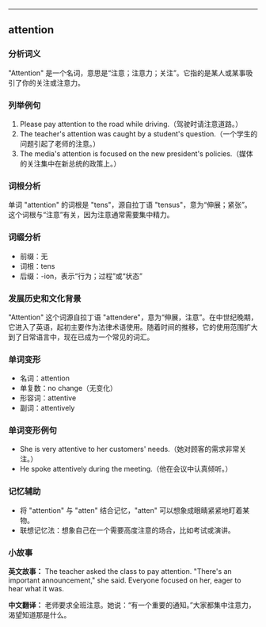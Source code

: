 
---------------
## attention
### 分析词义
"Attention" 是一个名词，意思是“注意；注意力；关注”。它指的是某人或某事吸引了你的关注或注意力。

### 列举例句
1. Please pay attention to the road while driving.（驾驶时请注意道路。）
2. The teacher's attention was caught by a student's question.（一个学生的问题引起了老师的注意。）
3. The media's attention is focused on the new president's policies.（媒体的关注集中在新总统的政策上。）

### 词根分析
单词 "attention" 的词根是 "tens"，源自拉丁语 "tensus"，意为“伸展；紧张”。这个词根与“注意”有关，因为注意通常需要集中精力。

### 词缀分析
- 前缀：无
- 词根：tens
- 后缀：-ion，表示“行为；过程”或“状态”

### 发展历史和文化背景
"Attention" 这个词源自拉丁语 "attendere"，意为“伸展，注意”。在中世纪晚期，它进入了英语，起初主要作为法律术语使用。随着时间的推移，它的使用范围扩大到了日常语言中，现在已成为一个常见的词汇。

### 单词变形
- 名词：attention
- 单复数：no change（无变化）
- 形容词：attentive
- 副词：attentively

### 单词变形例句
- She is very attentive to her customers' needs.（她对顾客的需求非常关注。）
- He spoke attentively during the meeting.（他在会议中认真倾听。）

### 记忆辅助
- 将 "attention" 与 "atten" 结合记忆，"atten" 可以想象成眼睛紧紧地盯着某物。
- 联想记忆法：想象自己在一个需要高度注意的场合，比如考试或演讲。

### 小故事
**英文故事：**
The teacher asked the class to pay attention. "There's an important announcement," she said. Everyone focused on her, eager to hear what it was.

**中文翻译：**
老师要求全班注意。她说：“有一个重要的通知。”大家都集中注意力，渴望知道那是什么。

